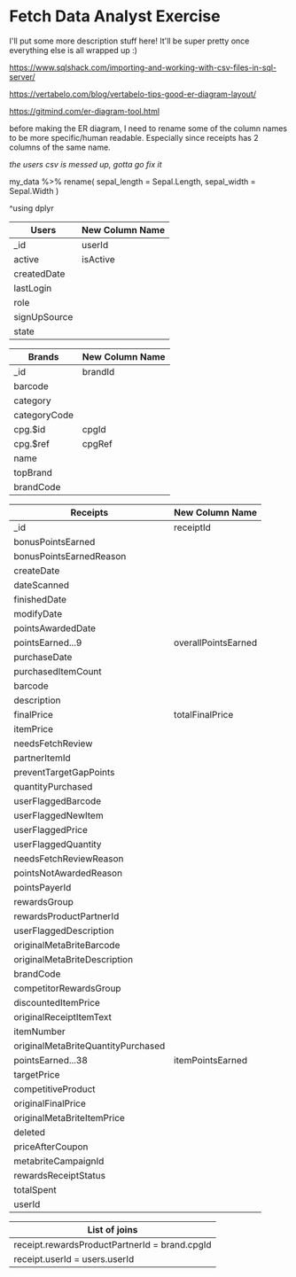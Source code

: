 # Fetch Data Analyst Exercise

I'll put some more description stuff here! It'll be super pretty once everything else is all wrapped up :)

https://www.sqlshack.com/importing-and-working-with-csv-files-in-sql-server/

https://vertabelo.com/blog/vertabelo-tips-good-er-diagram-layout/

https://gitmind.com/er-diagram-tool.html

before making the ER diagram, I need to rename some of the column names to be more specific/human readable. Especially since receipts has 2 columns of the same name.

*the users csv is messed up, gotta go fix it*

my_data %>% 
  rename(
    sepal_length = Sepal.Length,
    sepal_width = Sepal.Width
    )
    
^using dplyr

|**Users**|New Column Name|
|---|---|
|_id|userId|
|active|isActive|
|createdDate||
|lastLogin||
|role||
|signUpSource||
|state||

|**Brands**|New Column Name|
|---|---|
|_id|brandId|
|barcode||
|category||
|categoryCode||
|cpg.$id|cpgId|
|cpg.$ref|cpgRef|
|name||
|topBrand||
|brandCode||

|**Receipts**|New Column Name|
|---|---|
|_id|receiptId|
|bonusPointsEarned||
|bonusPointsEarnedReason||
|createDate||
|dateScanned||
|finishedDate||
|modifyDate||
|pointsAwardedDate||
|pointsEarned...9|overallPointsEarned|
|purchaseDate||
|purchasedItemCount||
|barcode|| <- does this barcode match the brand barcode?
|description||
|finalPrice|totalFinalPrice|
|itemPrice||
|needsFetchReview||
|partnerItemId||
|preventTargetGapPoints||
|quantityPurchased||
|userFlaggedBarcode||
|userFlaggedNewItem||
|userFlaggedPrice||
|userFlaggedQuantity||
|needsFetchReviewReason||
|pointsNotAwardedReason||
|pointsPayerId|| <- is this the brand id?
|rewardsGroup||
|rewardsProductPartnerId|| <- is this the brand id?
|userFlaggedDescription||
|originalMetaBriteBarcode||
|originalMetaBriteDescription||
|brandCode|| <- is this the foreign key to brand?
|competitorRewardsGroup||
|discountedItemPrice||
|originalReceiptItemText||
|itemNumber||
|originalMetaBriteQuantityPurchased||
|pointsEarned...38|itemPointsEarned|
|targetPrice||
|competitiveProduct||
|originalFinalPrice||
|originalMetaBriteItemPrice||
|deleted||
|priceAfterCoupon||
|metabriteCampaignId||
|rewardsReceiptStatus||
|totalSpent||
|userId|| <- foreign key to users


|List of joins|
|---|
|receipt.rewardsProductPartnerId = brand.cpgId|
|receipt.userId = users.userId|
